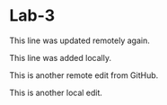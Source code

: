 # Lab-3

This line was updated remotely again.

This line was added locally.



This is another remote edit from GitHub.

This is another local edit.



